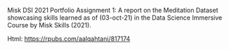 Misk DSI 2021 Portfolio Assignment 1:
A report on the Meditation Dataset showcasing skills learned as of (03-oct-21) in the Data Science Immersive Course by Misk Skills (2021). 

Html: https://rpubs.com/aalqahtani/817174
